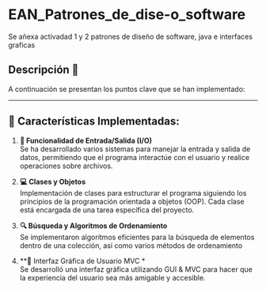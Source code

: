 # EAN_Patrones_de_dise-o_software
Se añexa activadad 1 y 2 patrones de diseño de software, java e interfaces graficas


## Descripción 📄
A continuación se presentan los puntos clave que se han implementado:

---

## 🔧 **Características Implementadas:**

1. **📝 Funcionalidad de Entrada/Salida (I/O)**  
   Se ha desarrollado varios sistemas para manejar la entrada y salida de datos, permitiendo que el programa interactúe con el usuario y realice operaciones sobre archivos.

2. **💻 Clases y Objetos**  
   Implementación de clases para estructurar el programa siguiendo los principios de la programación orientada a objetos (OOP). Cada clase está encargada de una tarea específica del proyecto.

3. **🔍 Búsqueda y Algoritmos de Ordenamiento**  
   Se implementaron algoritmos eficientes para la búsqueda de elementos dentro de una colección, así como varios métodos de ordenamiento

  4. **🎨 Interfaz Gráfica de Usuario MVC *  
   Se desarrolló una interfaz gráfica utilizando GUI & MVC para hacer que la experiencia del usuario sea más amigable y accesible.


